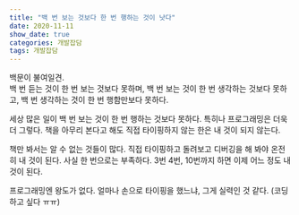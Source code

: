 ```yaml
---
title: "백 번 보는 것보다 한 번 행하는 것이 낫다"
date: 2020-11-11
show_date: true
categories: 개발잡담
tags: 개발잡담
---
```


백문이 불여일견.<br>
백 번 듣는 것이 한 번 보는 것보다 못하며, 백 번 보는 것이 한 번 생각하는 것보다 못하고, 백 번 생각하는 것이 한 번 행함만보다 못하다.

세상 많은 일이 백 번 보는 것이 한 번 행하는 것보다 못하다. 특히나 프로그래밍은 더욱더 그렇다. 책을 아무리 본다고 해도 직접 타이핑하지 않는 한은 내 것이 되지 않는다.

책만 봐서는 알 수 없는 것들이 많다. 직접 타이핑하고 돌려보고 디버깅을 해 봐야 온전히 내 것이 된다. 사실 한 번으로는 부족하다. 3번 4번, 10번까지 하면 이제 어느 정도 내 것이 된다.

프로그래밍엔 왕도가 없다. 얼마나 손으로 타이핑을 했느냐, 그게 실력인 것 같다. (코딩하고 싶다 ㅠㅠ)

